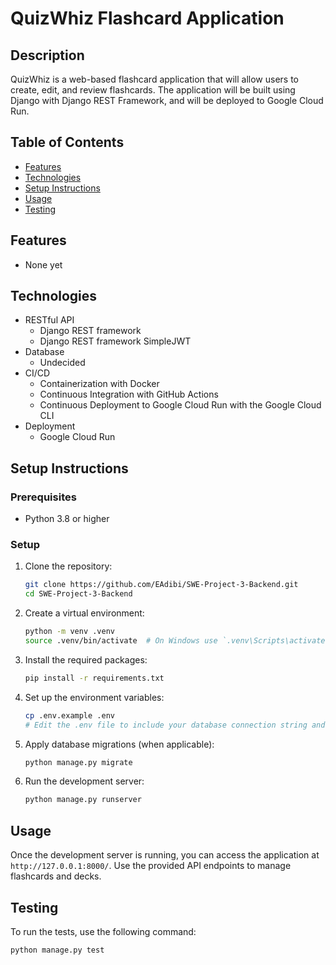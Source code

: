 # QuizWhiz Flashcard Application


## Description

QuizWhiz is a web-based flashcard application that will allow users to create, edit, and review flashcards. The application will be built using Django with Django REST Framework, and will be deployed to Google Cloud Run.

## Table of Contents

- [Features](#features)
- [Technologies](#technologies)
- [Setup Instructions](#setup-instructions)
- [Usage](#usage)
- [Testing](#testing)


## Features

- None yet

## Technologies

- RESTful API
  - Django REST framework
  - Django REST framework SimpleJWT
- Database
  - Undecided
- CI/CD
  - Containerization with Docker
  - Continuous Integration with GitHub Actions
  - Continuous Deployment to Google Cloud Run with the Google Cloud CLI
- Deployment
  - Google Cloud Run

## Setup Instructions

### Prerequisites

- Python 3.8 or higher

### Setup

1. Clone the repository:
    ```sh
    git clone https://github.com/EAdibi/SWE-Project-3-Backend.git
    cd SWE-Project-3-Backend
    ```

2. Create a virtual environment:
    ```sh
    python -m venv .venv
    source .venv/bin/activate  # On Windows use `.venv\Scripts\activate`
    ```

3. Install the required packages:
    ```sh
    pip install -r requirements.txt
    ```

4. Set up the environment variables:
    ```sh
    cp .env.example .env
    # Edit the .env file to include your database connection string and other settings
    ```

5. Apply database migrations (when applicable):
    ```sh
    python manage.py migrate
    ```

6. Run the development server:
    ```sh
    python manage.py runserver
    ```

## Usage

Once the development server is running, you can access the application at `http://127.0.0.1:8000/`. Use the provided API endpoints to manage flashcards and decks.

## Testing

To run the tests, use the following command:
```sh
python manage.py test
```